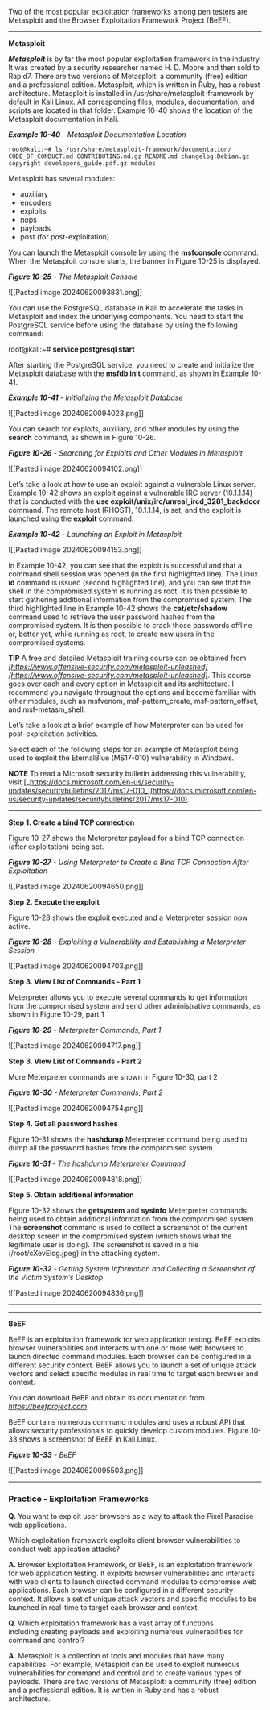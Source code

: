 Two of the most popular exploitation frameworks among pen testers are Metasploit and the Browser Exploitation Framework Project (BeEF).

---

**Metasploit**

**_Metasploit_** is by far the most popular exploitation framework in the industry. It was created by a security researcher named H. D. Moore and then sold to Rapid7. There are two versions of Metasploit: a community (free) edition and a professional edition. Metasploit, which is written in Ruby, has a robust architecture. Metasploit is installed in /usr/share/metasploit-framework by default in Kali Linux. All corresponding files, modules, documentation, and scripts are located in that folder. Example 10-40 shows the location of the Metasploit documentation in Kali.

**_Example 10-40_** _-_ _Metasploit Documentation Location_

```
root@kali:~# ls /usr/share/metasploit-framework/documentation/
CODE_OF_CONDUCT.md CONTRIBUTING.md.gz README.md changelog.Debian.gz
copyright developers_guide.pdf.gz modules
```

Metasploit has several modules:

- auxiliary
- encoders
- exploits
- nops
- payloads
- post (for post-exploitation)

You can launch the Metasploit console by using the **msfconsole** command. When the Metasploit console starts, the banner in Figure 10-25 is displayed.

**_Figure 10-25_** _- The Metasploit Console_

![[Pasted image 20240620093831.png]]

You can use the PostgreSQL database in Kali to accelerate the tasks in Metasploit and index the underlying components. You need to start the PostgreSQL service before using the database by using the following command:

root@kali:~# **service postgresql start**

After starting the PostgreSQL service, you need to create and initialize the Metasploit database with the **msfdb init** command, as shown in Example 10-41.

**_Example 10-41_** _-_ _Initializing the Metasploit Database_

![[Pasted image 20240620094023.png]]

You can search for exploits, auxiliary, and other modules by using the **search** command, as shown in Figure 10-26.

**_Figure 10-26_** _- Searching for Exploits and Other Modules in Metasploit_

![[Pasted image 20240620094102.png]]

Let’s take a look at how to use an exploit against a vulnerable Linux server. Example 10-42 shows an exploit against a vulnerable IRC server (10.1.1.14) that is conducted with the **use exploit/unix/irc/unreal_ircd_3281_backdoor** command. The remote host (RHOST), 10.1.1.14, is set, and the exploit is launched using the **exploit** command.

**_Example 10-42_** _-_ _Launching an Exploit in Metasploit_

![[Pasted image 20240620094153.png]]

In Example 10-42, you can see that the exploit is successful and that a command shell session was opened (in the first highlighted line). The Linux **id** command is issued (second highlighted line), and you can see that the shell in the compromised system is running as root. It is then possible to start gathering additional information from the compromised system. The third highlighted line in Example 10-42 shows the **cat/etc/shadow** command used to retrieve the user password hashes from the compromised system. It is then possible to crack those passwords offline or, better yet, while running as root, to create new users in the compromised systems.

**TIP** A free and detailed Metasploit training course can be obtained from _[https://www.offensive-security.com/metasploit-unleashed](https://www.offensive-security.com/metasploit-unleashed)_. This course goes over each and every option in Metasploit and its architecture. I recommend you navigate throughout the options and become familiar with other modules, such as msfvenom, msf-pattern_create, msf-pattern_offset, and msf-metasm_shell.

Let’s take a look at a brief example of how Meterpreter can be used for post-exploitation activities. 

Select each of the following steps for an example of Metasploit being used to exploit the EternalBlue (MS17-010) vulnerability in Windows.

**NOTE** To read a Microsoft security bulletin addressing this vulnerability, visit [_https://docs.microsoft.com/en-us/security-updates/securitybulletins/2017/ms17-010_](https://docs.microsoft.com/en-us/security-updates/securitybulletins/2017/ms17-010).

---

**Step 1. Create a bind TCP connection**

Figure 10-27 shows the Meterpreter payload for a bind TCP connection (after exploitation) being set.

**_Figure 10-27_** _- Using Meterpreter to Create a Bind TCP Connection After Exploitation_

![[Pasted image 20240620094650.png]]

**Step 2. Execute the exploit**

Figure 10-28 shows the exploit executed and a Meterpreter session now active.

**_Figure 10-28_** _- Exploiting a Vulnerability and Establishing a Meterpreter Session_

![[Pasted image 20240620094703.png]]

**Step 3. View List of Commands - Part 1**

Meterpreter allows you to execute several commands to get information from the compromised system and send other administrative commands, as shown in Figure 10-29, part 1

**_Figure 10-29_** _- Meterpreter Commands, Part 1_

![[Pasted image 20240620094717.png]]

**Step 3. View List of Commands - Part 2**

More Meterpreter commands are shown in Figure 10-30, part 2

**_Figure 10-30_** _- Meterpreter Commands, Part 2_

![[Pasted image 20240620094754.png]]

**Step 4. Get all password hashes**

Figure 10-31 shows the **hashdump** Meterpreter command being used to dump all the password hashes from the compromised system.

**_Figure 10-31_** _- The hashdump Meterpreter Command_

![[Pasted image 20240620094818.png]]

**Step 5. Obtain additional information**

Figure 10-32 shows the **getsystem** and **sysinfo** Meterpreter commands being used to obtain additional information from the compromised system. The **screenshot** command is used to collect a screenshot of the current desktop screen in the compromised system (which shows what the legitimate user is doing). The screenshot is saved in a file (/root/cXevElcg.jpeg) in the attacking system.

**_Figure 10-32_** _- Getting System Information and Collecting a Screenshot of the Victim System’s Desktop_

![[Pasted image 20240620094836.png]]

---
---

**BeEF**

BeEF is an exploitation framework for web application testing. BeEF exploits browser vulnerabilities and interacts with one or more web browsers to launch directed command modules. Each browser can be configured in a different security context. BeEF allows you to launch a set of unique attack vectors and select specific modules in real time to target each browser and context.

You can download BeEF and obtain its documentation from [_https://beefproject.com_](https://beefproject.com).

BeEF contains numerous command modules and uses a robust API that allows security professionals to quickly develop custom modules. Figure 10-33 shows a screenshot of BeEF in Kali Linux.

**_Figure 10-33_** _- BeEF_

![[Pasted image 20240620095503.png]]

---

### Practice - Exploitation Frameworks

**Q.** You want to exploit user browsers as a way to attack the Pixel Paradise web applications.

Which exploitation framework exploits client browser vulnerabilities to conduct web application attacks?

**A.** Browser Exploitation Framework, or BeEF, is an exploitation framework for web application testing. It exploits browser vulnerabilities and interacts with web clients to launch directed command modules to compromise web applications. Each browser can be configured in a different security context. It allows a set of unique attack vectors and specific modules to be launched in real-time to target each browser and context.

**Q.** Which exploitation framework has a vast array of functions including creating payloads and exploiting numerous vulnerabilities for command and control?

**A.** Metasploit is a collection of tools and modules that have many capabilities. For example, Metasploit can be used to exploit numerous vulnerabilities for command and control and to create various types of payloads. There are two versions of Metasploit: a community (free) edition and a professional edition. It is written in Ruby and has a robust architecture.




